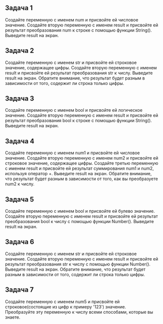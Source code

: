 ## Задача 1  
Создайте переменную с именем num и присвойте ей числовое значение. Создайте вторую переменную с именем result и присвойте ей результат преобразования num к строке с помощью функции String(). Выведите result на экран.  

## Задача 2  
Создайте переменную с именем str и присвойте ей строковое значение, содержащее цифры. Создайте вторую переменную с именем result и присвойте ей результат преобразования str к числу. Выведите result на экран. Обратите внимание, что результат будет разным в зависимости от того, содержит ли строка только цифры.  

## Задача 3  
Создайте переменную с именем bool и присвойте ей логическое значение. Создайте вторую переменную с именем result и присвойте ей результат преобразования bool к строке с помощью функции String(). Выведите result на экран.  

## Задача 4  
Создайте переменную с именем num1 и присвойте ей числовое значение. Создайте вторую переменную с именем num2 и присвойте ей строковое значение, содержащее цифры. Создайте третью переменную с именем result и присвойте ей результат суммирования num1 и num2, используя оператор +. Выведите result на экран. Обратите внимание, что результат будет разным в зависимости от того, как вы преобразуете num2 к числу.  
  
## Задача 5  
Создайте переменную с именем bool и присвойте ей булево значение. Создайте вторую переменную с именем result и присвойте ей результат преобразования bool к числу с помощью функции Number(). Выведите result на экран.  

## Задача 6  
Создайте переменную с именем str и присвойте ей строковое значение. Создайте вторую переменную с именем result и присвойте ей результат преобразования str к числу с помощью функции Number(). Выведите result на экран. Обратите внимание, что результат будет разным в зависимости от того, содержит ли строка только цифры.  

## Задача 7  
Создайте переменную с именем num5 и присвойте ей строковое(состоящие из цифр к примеру '123') значение.  
Преобразуйте эту переменную к числу всеми способами, которые вы знаете.  

